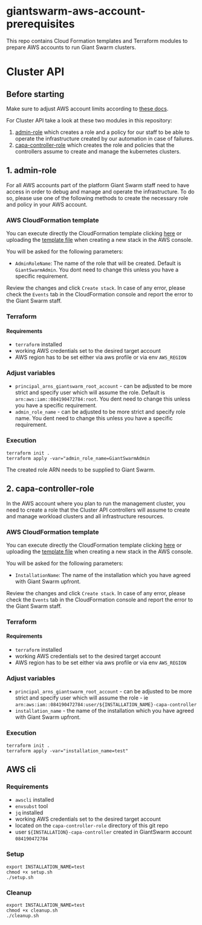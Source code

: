 # giantswarm-aws-account-prerequisites

This repo contains Cloud Formation templates and Terraform modules to prepare AWS accounts to run Giant Swarm clusters.

# Cluster API

## Before starting

Make sure to adjust AWS account limits according to [these docs](https://docs.giantswarm.io/getting-started/cloud-provider-accounts/cluster-api/aws/#limits).

For Cluster API take a look at these two modules in this repository:

1. [admin-role](./admin-role) which creates a role and a policy for our staff to be able to operate the infrastructure created by our automation in case of failures.
2. [capa-controller-role](./capa-controller-role) which creates the role and policies that the controllers assume to create and manage the kubernetes clusters.

## 1. admin-role

For all AWS accounts part of the platform  Giant Swarm staff need to have access in order to debug and
manage and operate the infrastructure. To do so, please use one of the following methods to create the necessary role and policy in your AWS account.

### AWS CloudFormation template

You can execute directly the CloudFormation template clicking [here](https://console.aws.amazon.com/cloudformation/home#/stacks/create/review?templateURL=https://my-s3-bucket.s3.amazonaws.com/giantswarm-template.yaml&stackName=GiantSwarmAdminRoleBootstrap) or uploading the [template file](./admin-role/cloud-formation-template.yaml) when creating a new stack in the AWS console.

You will be asked for the following parameters:

- `AdminRoleName`: The name of the role that will be created. Default is `GiantSwarmAdmin`. You dont need to change this unless you have a specific requirement.

Review the changes and click `Create stack`. In case of any error, please check the `Events` tab in the CloudFormation console and report the error to the Giant Swarm staff.

### Terraform

#### Requirements

- `terraform` installed
- working AWS credentials set to the desired target account
- AWS region has to be set  either via aws profile or via env `AWS_REGION`

### Adjust variables

- `principal_arns_giantswarm_root_account` - can be adjusted to be more strict and specify user which will assume the role. Default is `arn:aws:iam::084190472784:root`. You dent need to change this unless you have a specific requirement.
- `admin_role_name` - can be adjusted to be more strict and specify role name. You dent need to change this unless you have a specific requirement.

### Execution

```
terraform init .
terraform apply -var="admin_role_name=GiantSwarmAdmin
```

The created role ARN needs to be supplied to Giant Swarm.

## 2. capa-controller-role

In the AWS account where you plan to run the management cluster, you need to create a role that the Cluster API controllers will assume to create and manage workload clusters and all infrastructure resources.

### AWS CloudFormation template

You can execute directly the CloudFormation template clicking [here](https://console.aws.amazon.com/cloudformation/home#/stacks/create/review?templateURL=https://my-s3-bucket.s3.amazonaws.com/giantswarm-template.yaml&stackName=GiantSwarmControllerRoleBootstrap) or uploading the [template file](./capa-controller-role/cloud-formation-template.yaml) when creating a new stack in the AWS console.

You will be asked for the following parameters:

- `InstallationName`: The name of the installation which you have agreed with Giant Swarm upfront.

Review the changes and click `Create stack`. In case of any error, please check the `Events` tab in the CloudFormation console and report the error to the Giant Swarm staff.

### Terraform

#### Requirements

- `terraform` installed
- working AWS credentials set to the desired target account
- AWS region has to be set  either via aws profile or via env `AWS_REGION`

### Adjust variables

- `principal_arns_giantswarm_root_account` - can be adjusted to be more strict and specify user which will assume the role - ie `arn:aws:iam::084190472784:user/${INSTALLATION_NAME}-capa-controller`
- `installation_name` - the name of the installation which you have agreed with Giant Swarm upfront.

### Execution

```
terraform init .
terraform apply -var="installation_name=test"
```

## AWS cli

### Requirements

- `awscli` installed
- `envsubst` tool
- `jq` installed
- working AWS credentials set to the desired target account
- located on the `capa-controller-role` directory of this git repo
- user `${INSTALLATION}-capa-controller` created in GiantSwarm account `084190472784`

### Setup

```
export INSTALLATION_NAME=test
chmod +x setup.sh
./setup.sh
```

### Cleanup

```
export INSTALLATION_NAME=test
chmod +x cleanup.sh
./cleanup.sh
```